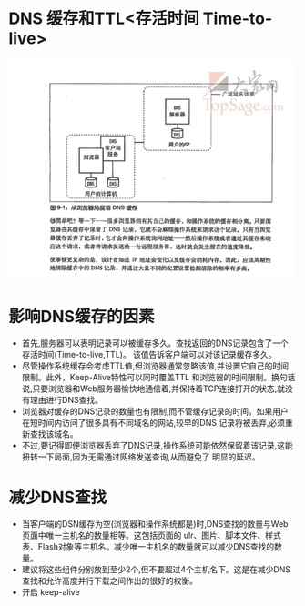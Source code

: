 #   DNS 缓存和TTL<存活时间  Time-to-live>



![](https://raw.githubusercontent.com/1391020381/Web-Foundation/master/articles/%E6%80%A7%E8%83%BD%E4%BC%98%E5%8C%96/img/%E4%BB%8E%E6%B5%8F%E8%A7%88%E5%99%A8%E7%9A%84%E8%A7%92%E5%BA%A6%E7%9C%8BDNS%E7%BC%93%E5%AD%98.png)

# 影响DNS缓存的因素
* 首先,服务器可以表明记录可以被缓存多久。查找返回的DNS记录包含了一个存活时间(Time-to-live,TTL)。
该值告诉客户端可以对该记录缓存多久。
* 尽管操作系统缓存会考虑TTL值,但浏览器通常忽略该值,并设置它自己的时间限制。此外，Keep-Alive特性可以同时覆盖TTL
和浏览器的时间限制。换句话说,只要浏览器和Web服务器愉快地通信着,并保持着TCP连接打开的状态,就没有理由进行DNS查找。
* 浏览器对缓存的DNS记录的数量也有限制,而不管缓存记录的时间。如果用户在短时间内访问了很多具有不同域名的网站,较早的DNS
记录将被丢弃,必须重新查找该域名。
* 不过,要记得即便浏览器丢弃了DNS记录,操作系统可能依然保留着该记录,这能扭转一下局面,因为无需通过网络发送查询,从而避免了
明显的延迟。
# 减少DNS查找
* 当客户端的DSN缓存为空(浏览器和操作系统都是)时,DNS查找的数量与Web页面中唯一主机名的数量相等。这包括页面的
ulr、图片、脚本文件、样式表、Flash对象等主机名。减少唯一主机名的数量就可以减少DNS查找的数量。
* 建议将这些组件分别放到至少2个,但不要超过4个主机名下。这是在减少DNS查找和允许高度并行下载之间作出的很好的权衡。
* 开启 keep-alive
